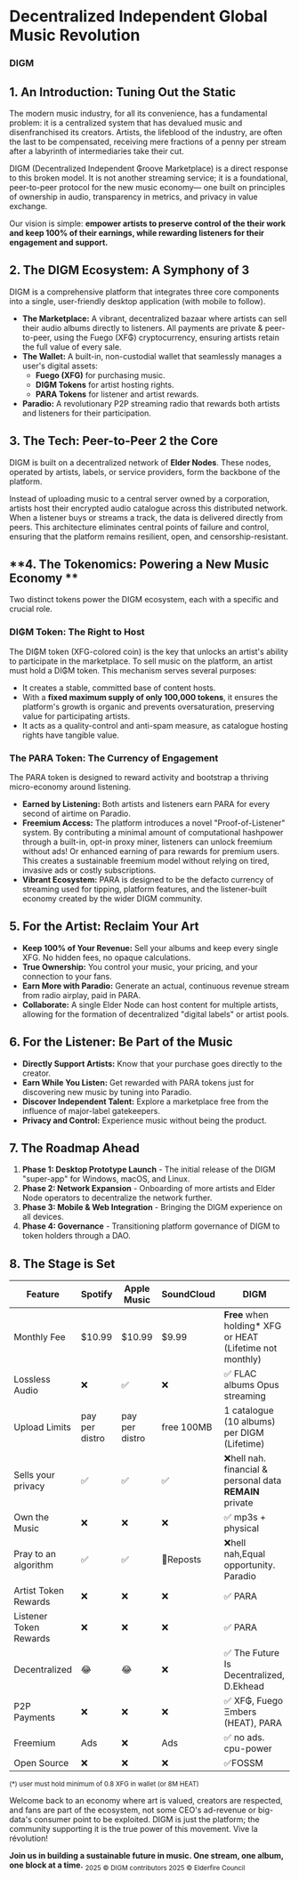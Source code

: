 
# **Decentralized Independent Global Music Revolution**
### DIGM
## 1. An Introduction: Tuning Out the Static 

The modern music industry, for all its convenience, has a fundamental problem: it is a centralized system that has devalued music and disenfranchised its creators. Artists, the lifeblood of the industry, are often the last to be compensated, receiving mere fractions of a penny per stream after a labyrinth of intermediaries take their cut.

DIGM (Decentralized Independent ₲roove Marketplace) is a direct response to this broken model. It is not another streaming service; it is a foundational, peer-to-peer protocol for the new music economy— one built on principles of ownership in audio, transparency in metrics, and privacy in value exchange.

Our vision is simple: **empower artists to preserve control of the their work and keep 100% of their earnings, while rewarding listeners for their engagement and support.**

## **2. The DIGM Ecosystem: A Symphony of 3**

DIGM is a comprehensive platform that integrates three core components into a single, user-friendly desktop application (with mobile to follow).

*   **The Marketplace:** A vibrant, decentralized bazaar where artists can sell their audio albums directly to listeners. All payments are private & peer-to-peer, using the Fuego (XF₲) cryptocurrency, ensuring artists retain the full value of every sale.
*   **The Wallet:** A built-in, non-custodial wallet that seamlessly manages a user's digital assets:
    *   **Fuego (XFG)** for purchasing music.
    *   **DI₲M Tokens** for artist hosting rights.
    *   **PARA Tokens** for listener and artist rewards.
*   **Paradio:** A revolutionary P2P streaming radio that rewards both artists and listeners for their participation.

## **3. The Tech: Peer-to-Peer 2 the Core**

DIGM is built on a decentralized network of **Elder Nodes**. These nodes, operated by artists, labels, or service providers, form the backbone of the platform.

Instead of uploading music to a central server owned by a corporation, artists host their encrypted audio catalogue across this distributed network. When a listener buys or streams a track, the data is delivered directly from peers. This architecture eliminates central points of failure and control, ensuring that the platform remains resilient, open, and censorship-resistant.

## **4. The Tokenomics: Powering a New Music Economy **

Two distinct tokens power the DIGM ecosystem, each with a specific and crucial role.

### **DI₲M Token: The Right to Host**

The DI₲M token (XFG-colored coin) is the key that unlocks an artist's ability to participate in the marketplace. To sell music on the platform, an artist must hold a DI₲M token. This mechanism serves several purposes:
*   It creates a stable, committed base of content hosts.
*   With a **fixed maximum supply of only 100,000 tokens**, it ensures the platform's growth is organic and prevents oversaturation, preserving value for participating artists.
*   It acts as a quality-control and anti-spam measure, as catalogue hosting rights have tangible value.

### **The PARA Token: The Currency of Engagement**

The PARA token is designed to reward activity and bootstrap a thriving micro-economy around listening.
*   **Earned by Listening:** Both artists and listeners earn PARA for every second of airtime on Paradio.
*   **Freemium Access:** The platform introduces a novel "Proof-of-Listener" system. By contributing a minimal amount of computational hashpower through a built-in, opt-in proxy miner, listeners can unlock freemium without ads! Or enhanced earning of para rewards for premium users. This creates a sustainable freemium model without relying on tired, invasive ads or costly subscriptions.
*   **Vibrant Ecosystem:** PARA is designed to be the defacto currency of streaming used for tipping, platform features, and the listener-built economy created by the wider DIGM community.

## **5. For the Artist: Reclaim Your Art**

*   **Keep 100% of Your Revenue:** Sell your albums and keep every single XFG. No hidden fees, no opaque calculations.
*   **True Ownership:** You control your music, your pricing, and your connection to your fans.
*   **Earn More with Paradio:** Generate an actual, continuous revenue stream from radio airplay, paid in PARA.
*   **Collaborate:** A single Elder Node can host content for multiple artists, allowing for the formation of decentralized "digital labels" or artist pools.

## **6. For the Listener: Be Part of the Music**

*   **Directly Support Artists:** Know that your purchase goes directly to the creator.
*   **Earn While You Listen:** Get rewarded with PARA tokens just for discovering new music by tuning into Paradio.
*   **Discover Independent Talent:** Explore a marketplace free from the influence of major-label gatekeepers.
*   **Privacy and Control:** Experience music without being the product.

## **7. The Roadmap Ahead**

1.  **Phase 1: Desktop Prototype Launch** - The initial release of the DIGM "super-app" for Windows, macOS, and Linux.
2.  **Phase 2: Network Expansion** - Onboarding of more artists and Elder Node operators to decentralize the network further.
3.  **Phase 3: Mobile & Web Integration** - Bringing the DIGM experience on all devices.
4.  **Phase 4: Governance** - Transitioning platform governance of DIGM to token holders through a DAO.

## **8. The Stage is Set**

| Feature | Spotify | Apple Music | SoundCloud | **DIGM** |
|---------|---------|-------------|------------|----------|
| Monthly Fee | $10.99 | $10.99 | $9.99 | **Free** when holding* XFG or HEAT (Lifetime not monthly) |
| Lossless Audio | ❌ | ✅ | ❌ | ✅ FLAC albums Opus streaming | 
| Upload Limits | pay per distro | pay per distro | free 100MB | 1 catalogue (10 albums) per DIGM (Lifetime) |
| Sells your privacy | ✅ | ✅ | ✅ | ❌hell nah. financial & personal data **REMAIN** private |
| Own the Music | ❌ | ❌ | ❌ | ✅ mp3s + physical |
| Pray to an algorithm | ✅ | ✅ | 🔁Reposts |❌hell nah,Equal opportunity. Paradio|
| Artist Token Rewards | ❌ | ❌ | ❌ | ✅ PARA |
| Listener Token Rewards | ❌ | ❌ | ❌ | ✅ PARA |
| Decentralized | 😂 | 😂 | ❌ | ✅  The Future Is Decentralized, D.Ekhead |
| P2P Payments | ❌ | ❌ | ❌ | ✅ XF₲, Fuego Ξmbers (HEAT), PARA |
| Freemium | Ads | ❌ | Ads | ✅ no ads. cpu-power |
| Open Source | ❌ | ❌ | ❌ | ✅FOSSM | 

<sub>(*) user must hold minimum of 0.8 XFG in wallet (or 8M HEAT)</sub>


Welcome back to an economy where art is valued, creators are respected, and fans are part of the ecosystem, not some CEO's ad-revenue or big-data's consumer point to be exploited.
DIGM is just the platform; the community supporting it is the true power of this movement. Vive la révolution!

**Join us in building a sustainable future in music. One stream, one album, one block at a time.** 
<sub>2025 © DIGM contributors
2025 © Elderfire Council</sub>
